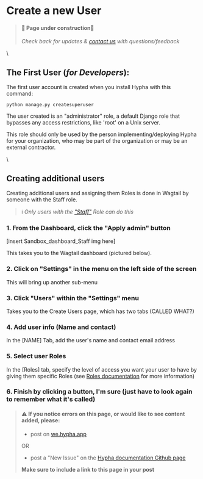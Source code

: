 # Create a new User

> #### 🚧 Page under construction🚧
>
> _Check back for updates &_ [_contact us_](https://github.com/HyphaApp/hypha-docs/tree/17bf7118cadebd0b4544d77265ae6bad8510d4eb/gettingstarted\_overview/we.hypha.app) _with questions/feedback_

\


## The First User (_for Developers_):

The first user account is created when you install Hypha with this command:

```
python manage.py createsuperuser
```

The user created is an "administrator" role, a default Django role that bypasses any access restrictions, like 'root' on a Unix server.

This role should only be used by the person implementing/deploying Hypha for your organization, who may be part of the organization or may be an external contractor.

\


## Creating additional users

Creating additional users and assigning them Roles is done in Wagtail by someone with the Staff role.

> ℹ️ _Only users with the_ [_"Staff"_](gettingstarted\_overview/hypha\_roles.md) _Role can do this_

### 1. From the Dashboard, click the "Apply admin" button

\[insert Sandbox\_dashboard\_Staff img here]

This takes you to the Wagtail dashboard (pictured below).

### 2. Click on "Settings" in the menu on the left side of the screen

This will bring up another sub-menu

### 3. Click "Users" within the "Settings" menu

Takes you to the Create Users page, which has two tabs (CALLED WHAT?)

### 4. Add user info (Name and contact)

In the \[NAME] Tab, add the user's name and contact email address

### 5. Select user Roles

In the \[Roles] tab, specify the level of access you want your user to have by giving them specific Roles (see [Roles documentation](gettingstarted\_overview/hypha\_roles.md%C3%9F) for more information)

### 6. Finish by clicking a button, I'm sure (just have to look again to remember what it's called)

> #### ⚠️ If you notice errors on this page, or would like to see content added, please:
>
> * post on [we.hypha.app](https://github.com/HyphaApp/hypha-docs/tree/d18f0a73a801778bd0eae53bce657858317053ba/gettingstarted\_overview/we.hypha.app)
>
> OR
>
> * post a "New Issue" on the [Hypha documentation Github page](https://github.com/HyphaApp/hypha-docs/issues)
>
> **Make sure to include a link to this page in your post**
